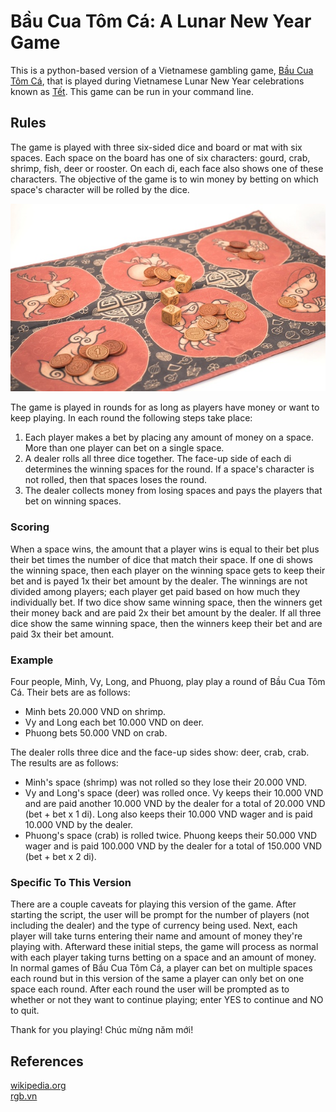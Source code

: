 # Bầu Cua Tôm Cá: A Lunar New Year Game
This is a python-based version of a Vietnamese gambling game, [Bầu Cua Tôm Cá](https://en.wikipedia.org/wiki/Bầu_cua_cá_c%E1%BB%8Dp), that is played during Vietnamese Lunar New Year celebrations known as [Tết](https://en.wikipedia.org/wiki/Tết). This game can be run in your command line.

## Rules
The game is played with three six-sided dice and board or mat with six spaces. Each space on the board has one of six characters: gourd, crab, shrimp, fish, deer or rooster. On each di, each face also shows one of these characters. The objective of the game is to win money by betting on which space's character will be rolled by the dice.

![Photo of Game Mat and Dice](game_mat_and_dice.jpg)

The game is played in rounds for as long as players have money or want to keep playing. In each round the following steps take place:
1. Each player makes a bet by placing any amount of money on a space. More than one player can bet on a single space.
2. A dealer rolls all three dice together. The face-up side of each di determines the winning spaces for the round. If a space's character is not rolled, then that spaces loses the round.
3. The dealer collects money from losing spaces and pays the players that bet on winning spaces.
### Scoring
When a space wins, the amount that a player wins is equal to their bet plus their bet times the number of dice that match their space. If one di shows the winning space, then each player on the winning space gets to keep their bet and is payed 1x their bet amount by the dealer. The winnings are not divided among players; each player get paid based on how much they individually bet. If two dice show same winning space, then the winners get their money back and are paid 2x their bet amount by the dealer. If all three dice show the same winning space, then the winners keep their bet and are paid 3x their bet amount.

### Example
Four people, Minh, Vy, Long, and Phuong, play play a round of Bầu Cua Tôm Cá. Their bets are as follows:
* Minh bets 20.000 VND on shrimp.
* Vy and Long each bet 10.000 VND on deer.
* Phuong bets 50.000 VND on crab.

The dealer rolls three dice and the face-up sides show: deer, crab, crab. The results are as follows:
* Minh's space (shrimp) was not rolled so they lose their 20.000 VND.
* Vy and Long's space (deer) was rolled once. Vy keeps their 10.000 VND and are paid another 10.000 VND by the dealer for a total of 20.000 VND (bet + bet x 1 di). Long also keeps their 10.000 VND wager and is paid 10.000 VND by the dealer.
* Phuong's space (crab) is rolled twice. Phuong keeps their 50.000 VND wager and is paid 100.000 VND by the dealer for a total of 150.000 VND (bet + bet x 2 di).

### Specific To This Version
There are a couple caveats for playing this version of the game. After starting the script, the user will be prompt for the number of players (not including the dealer) and the type of currency being used. Next, each player will take turns entering their name and amount of money they're playing with. Afterward these initial steps, the game will process as normal with each player taking turns betting on a space and an amount of money. In normal games of Bầu Cua Tôm Cá, a player can bet on multiple spaces each round but in this version of the same a player can only bet on one space each round. After each round the user will be prompted as to whether or not they want to continue playing; enter YES to continue and NO to quit.

Thank for you playing! Chúc mừng năm mới!

## References
[wikipedia.org](https://en.wikipedia.org/wiki/Bầu_cua_cá_c%E1%BB%8Dp)<br/>
[rgb.vn](https://rgb.vn/bau-cua-tom-ca-the-feast/)
